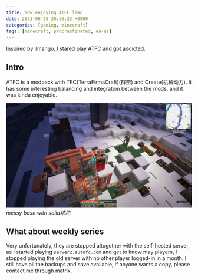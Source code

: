 ```yaml
---
title: Now enjoying ATFC lmao
date: 2023-08-25 20:36:23 +0800
categories: [gaming, minecraft]
tags: [minecraft, procrastinated, en-us]
---
```


Inspired by ilmango, I stared play ATFC and got addicted.

## Intro

ATFC is a modpack with TFC(TerraFirmaCraft)(群峦) and Create(机械动力). It has some interesting balancing and integration between the mods, and it was kinda enjoyable.

![Alt text](/assets/img/minecraft/2023-08-24_23.44.20.webp)
_messy base with solid坨坨_

## What about weekly series

Very unfortunately, they are stopped altogether with the self-hosted server, as I started playing `server2.autofc.com` and get to know may players, I stopped playing the old server with no other player logged-in in a month. I still have all the backups and save available, if anyone wants a copy, please contact me through matrix.